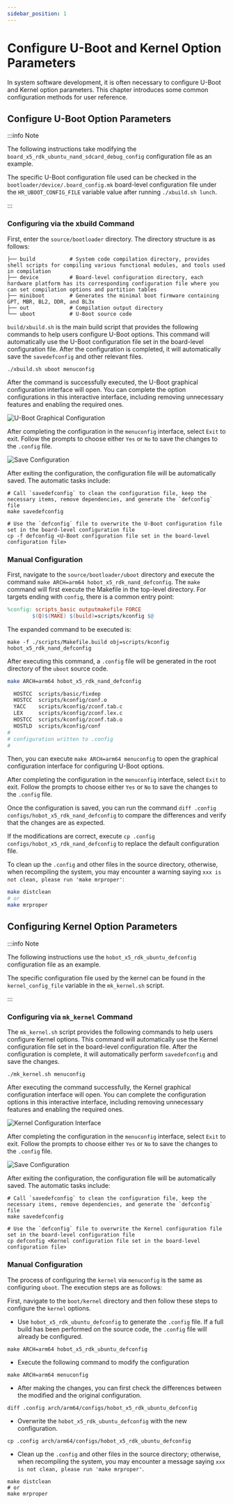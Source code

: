 ```yaml
---
sidebar_position: 1
---
```


# Configure U-Boot and Kernel Option Parameters

In system software development, it is often necessary to configure U-Boot and Kernel option parameters. This chapter introduces some common configuration methods for user reference.

## Configure U-Boot Option Parameters

:::info Note

The following instructions take modifying the `board_x5_rdk_ubuntu_nand_sdcard_debug_config` configuration file as an example.

The specific U-Boot configuration file used can be checked in the `bootloader/device/.board_config.mk` board-level configuration file under the `HR_UBOOT_CONFIG_FILE` variable value after running `./xbuild.sh lunch`.

:::

### Configuring via the xbuild Command

First, enter the `source/bootloader` directory. The directory structure is as follows:


```
├── build           # System code compilation directory, provides shell scripts for compiling various functional modules, and tools used in compilation
├── device          # Board-level configuration directory, each hardware platform has its corresponding configuration file where you can set compilation options and partition tables
├── miniboot        # Generates the minimal boot firmware containing GPT, MBR, BL2, DDR, and BL3x
├── out             # Compilation output directory
└── uboot           # U-Boot source code

```
`build/xbuild.sh` is the main build script that provides the following commands to help users configure U-Boot options. This command will automatically use the U-Boot configuration file set in the board-level configuration file. After the configuration is completed, it will automatically save the `savedefconfig` and other relevant files.


```
./xbuild.sh uboot menuconfig
```

After the command is successfully executed, the U-Boot graphical configuration interface will open. You can complete the option configurations in this interactive interface, including removing unnecessary features and enabling the required ones.

![U-Boot Graphical Configuration](https://rdk-doc.oss-cn-beijing.aliyuncs.com/doc/img/07_Advanced_development/02_linux_development/driver_development_x5/screenshot-20241120-201418.png)

After completing the configuration in the `menuconfig` interface, select `Exit` to exit. Follow the prompts to choose either `Yes` or `No` to save the changes to the `.config` file.

![Save Configuration](https://rdk-doc.oss-cn-beijing.aliyuncs.com/doc/img/07_Advanced_development/02_linux_development/driver_development/image-20220518111506018.png)

After exiting the configuration, the configuration file will be automatically saved. The automatic tasks include:


```
# Call `savedefconfig` to clean the configuration file, keep the necessary items, remove dependencies, and generate the `defconfig` file
make savedefconfig

# Use the `defconfig` file to overwrite the U-Boot configuration file set in the board-level configuration file
cp -f defconfig <U-Boot configuration file set in the board-level configuration file>

```

### Manual Configuration

First, navigate to the `source/bootloader/uboot` directory and execute the command `make ARCH=arm64 hobot_x5_rdk_nand_defconfig`. The `make` command will first execute the Makefile in the top-level directory. For targets ending with `config`, there is a common entry point:

```makefile
%config: scripts_basic outputmakefile FORCE
        $(Q)$(MAKE) $(build)=scripts/kconfig $@
```

The expanded command to be executed is:

```
make -f ./scripts/Makefile.build obj=scripts/kconfig hobot_x5_rdk_nand_defconfig
```

After executing this command, a `.config` file will be generated in the root directory of the `uboot` source code.


```bash
make ARCH=arm64 hobot_x5_rdk_nand_defconfig

  HOSTCC  scripts/basic/fixdep
  HOSTCC  scripts/kconfig/conf.o
  YACC    scripts/kconfig/zconf.tab.c
  LEX     scripts/kconfig/zconf.lex.c
  HOSTCC  scripts/kconfig/zconf.tab.o
  HOSTLD  scripts/kconfig/conf
#
# configuration written to .config
#
```

Then, you can execute `make ARCH=arm64 menuconfig` to open the graphical configuration interface for configuring U-Boot options.

After completing the configuration in the `menuconfig` interface, select `Exit` to exit. Follow the prompts to choose either `Yes` or `No` to save the changes to the `.config` file.

Once the configuration is saved, you can run the command `diff .config configs/hobot_x5_rdk_nand_defconfig` to compare the differences and verify that the changes are as expected.

If the modifications are correct, execute `cp .config configs/hobot_x5_rdk_nand_defconfig` to replace the default configuration file.

To clean up the `.config` and other files in the source directory, otherwise, when recompiling the system, you may encounter a warning saying `xxx is not clean, please run 'make mrproper'`:

```bash
make distclean
# or
make mrproper

```

## Configuring Kernel Option Parameters

:::info Note

The following instructions use the `hobot_x5_rdk_ubuntu_defconfig` configuration file as an example.

The specific configuration file used by the kernel can be found in the `kernel_config_file` variable in the `mk_kernel.sh` script.

:::

### Configuring via `mk_kernel` Command

The `mk_kernel.sh` script provides the following commands to help users configure Kernel options. This command will automatically use the Kernel configuration file set in the board-level configuration file. After the configuration is complete, it will automatically perform `savedefconfig` and save the changes.


```
./mk_kernel.sh menuconfig
```
After executing the command successfully, the Kernel graphical configuration interface will open. You can complete the configuration options in this interactive interface, including removing unnecessary features and enabling the required ones.

![Kernel Configuration Interface](https://rdk-doc.oss-cn-beijing.aliyuncs.com/doc/img/07_Advanced_development/02_linux_development/driver_development_x5/screenshot-20241120-195703.png)

After completing the configuration in the `menuconfig` interface, select `Exit` to exit. Follow the prompts to choose either `Yes` or `No` to save the changes to the `.config` file.

![Save Configuration](https://rdk-doc.oss-cn-beijing.aliyuncs.com/doc/img/07_Advanced_development/02_linux_development/driver_development/image-20220518111506018.png)

After exiting the configuration, the configuration file will be automatically saved. The automatic tasks include:


```
# Call `savedefconfig` to clean the configuration file, keep the necessary items, remove dependencies, and generate the `defconfig` file
make savedefconfig

# Use the `defconfig` file to overwrite the Kernel configuration file set in the board-level configuration file
cp defconfig <Kernel configuration file set in the board-level configuration file>

```
### Manual Configuration

The process of configuring the `kernel` via `menuconfig` is the same as configuring `uboot`. The execution steps are as follows:

First, navigate to the `boot/kernel` directory and then follow these steps to configure the `kernel` options.

- Use `hobot_x5_rdk_ubuntu_defconfig` to generate the `.config` file. If a full build has been performed on the source code, the `.config` file will already be configured.


```
make ARCH=arm64 hobot_x5_rdk_ubuntu_defconfig
```

- Execute the following command to modify the configuration


```
make ARCH=arm64 menuconfig
```

- After making the changes, you can first check the differences between the modified and the original configuration.


```
diff .config arch/arm64/configs/hobot_x5_rdk_ubuntu_defconfig
```

- Overwrite the `hobot_x5_rdk_ubuntu_defconfig` with the new configuration.

```
cp .config arch/arm64/configs/hobot_x5_rdk_ubuntu_defconfig
```

- Clean up the `.config` and other files in the source directory; otherwise, when recompiling the system, you may encounter a message saying `xxx is not clean, please run 'make mrproper'`.

```
make distclean
# or
make mrproper
```

